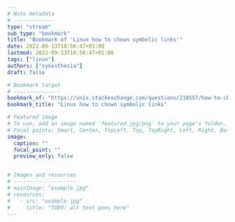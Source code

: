 ```yaml
---
# Note metadata
# -------------
type: "stream"
sub_type: "bookmark"
title: "Bookmark of 'Linux how to chown symbolic links'"
date: 2022-09-13T18:56:47+01:00
lastmod: 2022-09-13T18:56:47+01:00
tags: ["linux"]
authors: ["synesthesia"]
draft: false

# Bookmark target
# ---------------
bookmark_of: "https://unix.stackexchange.com/questions/218557/how-to-change-ownership-of-symbolic-links/218559#218559"
bookmark_title: "Linux how to chown symbolic links"

# Featured image
# To use, add an image named `featured.jpg/png` to your page's folder.
# Focal points: Smart, Center, TopLeft, Top, TopRight, Left, Right, BottomLeft, Bottom, BottomRight.
image:
  caption: ""
  focal_point: ""
  preview_only: false


# Images and resources
# --------------------
# mainImage: "example.jpg"
# resources:
#   - src: "example.jpg"
#     title: "TODO: alt text goes here"
---
```

